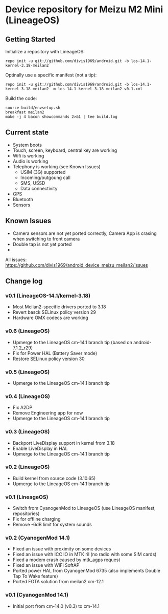 Device repository for Meizu M2 Mini (LineageOS)
===========================

Getting Started
---------------

Initialize a repository with LineageOS:

    repo init -u git://github.com/divis1969/android.git -b los-14.1-kernel-3.18-meilan2

Optinally use a specific manifest (not a tip):

    repo init -u git://github.com/divis1969/android.git -b los-14.1-kernel-3.18-meilan2 -m los-14.1-kernel-3.18-meilan2-v0.1.xml

Build the code:

    source build/envsetup.sh
    breakfast meilan2
    make -j 4 bacon showcommands 2>&1 | tee build.log

Current state
-------------

- System boots
- Touch, screen, keyboard, central key are working
- Wifi is working
- Audio is working
- Telephony is working (see Known Issues)
    - USIM (3G) supported
    - Incoming/outgoung call
    - SMS, USSD
    - Data connectivity
- GPS
- Bluetooth
- Sensors

Known Issues
-------------
- Camera sensors are not yet ported correctly, Camera App is crasing when switching to front camera
- Double tap is not yet ported
- 

All issues: https://github.com/divis1969/android_device_meizu_meilan2/issues

Change log
----------

### v0.1 (LineageOS-14.1/kernel-3.18)
- Most Meilan2-specific drivers ported to 3.18
- Revert basck SELinux policy version 29
- Hardware OMX codecs are working

### v0.6 (LineageOS)
- Upmerge to the LineageOS cm-14.1 branch tip (based on android-7.1.2_r29)
- Fix for Power HAL (Battery Saver mode)
- Restore SELinux policy version 30

### v0.5 (LineageOS)
- Upmerge to the LineageOS cm-14.1 branch tip

### v0.4 (LineageOS)
- Fix A2DP
- Remove Engineering app for now
- Upmerge to the LineageOS cm-14.1 branch tip

### v0.3 (LineageOS)
- Backport LiveDisplay support in kernel from 3.18
- Enable LiveDisplay in HAL
- Upmerge to the LineageOS cm-14.1 branch tip

### v0.2 (LineageOS)
- Build kernel from source code (3.10.65)
- Upmerge to the LineageOS cm-14.1 branch tip

### v0.1 (LineageOS)
- Switch from CyanogenMod to LineageOS (use LineageOS manifest, repositories)
- Fix for offline charging
- Remove -6dB limit for system sounds

### v0.2 (CyanogenMod 14.1)
- Fixed an issue with proximity on some devices
- Fixed an issue with ICC IO in MTK ril (no radio with some SIM cards)
- Fixed a modem crash caused by mtk_agps request
- Fixed an issue with WiFi SoftAP
- Ported power HAL from CyanogenMod 6735 (also implements Double Tap To Wake feature)
- Ported FOTA solution from meilan2 cm-12.1

### v0.1 (CyanogenMod 14.1)
- Initial port from cm-14.0 (v0.3) to cm-14.1

